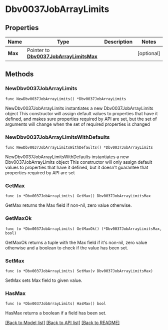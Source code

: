 # Dbv0037JobArrayLimits

## Properties

Name | Type | Description | Notes
------------ | ------------- | ------------- | -------------
**Max** | Pointer to [**Dbv0037JobArrayLimitsMax**](Dbv0037JobArrayLimitsMax.md) |  | [optional] 

## Methods

### NewDbv0037JobArrayLimits

`func NewDbv0037JobArrayLimits() *Dbv0037JobArrayLimits`

NewDbv0037JobArrayLimits instantiates a new Dbv0037JobArrayLimits object
This constructor will assign default values to properties that have it defined,
and makes sure properties required by API are set, but the set of arguments
will change when the set of required properties is changed

### NewDbv0037JobArrayLimitsWithDefaults

`func NewDbv0037JobArrayLimitsWithDefaults() *Dbv0037JobArrayLimits`

NewDbv0037JobArrayLimitsWithDefaults instantiates a new Dbv0037JobArrayLimits object
This constructor will only assign default values to properties that have it defined,
but it doesn't guarantee that properties required by API are set

### GetMax

`func (o *Dbv0037JobArrayLimits) GetMax() Dbv0037JobArrayLimitsMax`

GetMax returns the Max field if non-nil, zero value otherwise.

### GetMaxOk

`func (o *Dbv0037JobArrayLimits) GetMaxOk() (*Dbv0037JobArrayLimitsMax, bool)`

GetMaxOk returns a tuple with the Max field if it's non-nil, zero value otherwise
and a boolean to check if the value has been set.

### SetMax

`func (o *Dbv0037JobArrayLimits) SetMax(v Dbv0037JobArrayLimitsMax)`

SetMax sets Max field to given value.

### HasMax

`func (o *Dbv0037JobArrayLimits) HasMax() bool`

HasMax returns a boolean if a field has been set.


[[Back to Model list]](../README.md#documentation-for-models) [[Back to API list]](../README.md#documentation-for-api-endpoints) [[Back to README]](../README.md)


